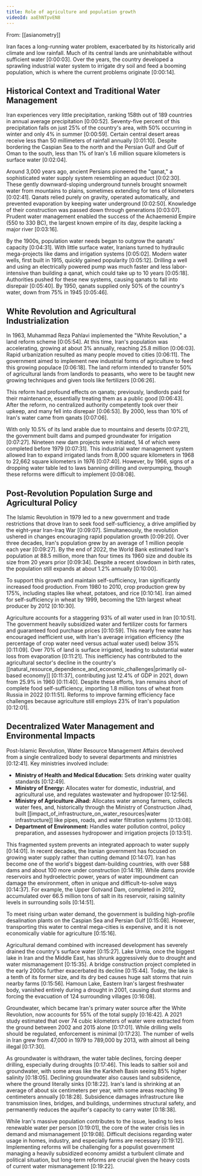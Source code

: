 ```yaml
---
title: Role of agriculture and population growth
videoId: aaEhNTpvEN8
---
```


From: [[asianometry]] <br/> 

Iran faces a long-running water problem, exacerbated by its historically arid climate and low rainfall. Much of its central lands are uninhabitable without sufficient water <a class="yt-timestamp" data-t="0:00:03">[0:00:03]</a>. Over the years, the country developed a sprawling industrial water system to irrigate dry soil and feed a booming population, which is where the current problems originate <a class="yt-timestamp" data-t="0:00:14">[0:00:14]</a>.

## Historical Context and Traditional Water Management
Iran experiences very little precipitation, ranking 158th out of 189 countries in annual average precipitation <a class="yt-timestamp" data-t="0:00:52">[0:00:52]</a>. Seventy-five percent of this precipitation falls on just 25% of the country's area, with 50% occurring in winter and only 4% in summer <a class="yt-timestamp" data-t="0:00:59">[0:00:59]</a>. Certain central desert areas receive less than 50 millimeters of rainfall annually <a class="yt-timestamp" data-t="0:01:10">[0:01:10]</a>. Despite bordering the Caspian Sea to the north and the Persian Gulf and Gulf of Oman to the south, less than 1% of Iran's 1.6 million square kilometers is surface water <a class="yt-timestamp" data-t="0:02:04">[0:02:04]</a>.

Around 3,000 years ago, ancient Persians pioneered the "qanat," a sophisticated water supply system resembling an aqueduct <a class="yt-timestamp" data-t="0:02:30">[0:02:30]</a>. These gently downward-sloping underground tunnels brought snowmelt water from mountains to plains, sometimes extending for tens of kilometers <a class="yt-timestamp" data-t="0:02:41">[0:02:41]</a>. Qanats relied purely on gravity, operated automatically, and prevented evaporation by keeping water underground <a class="yt-timestamp" data-t="0:02:50">[0:02:50]</a>. Knowledge of their construction was passed down through generations <a class="yt-timestamp" data-t="0:03:07">[0:03:07]</a>. Prudent water management enabled the success of the Achaemenid Empire (550 to 330 BC), the largest known empire of its day, despite lacking a major river <a class="yt-timestamp" data-t="0:03:16">[0:03:16]</a>.

By the 1900s, population water needs began to outgrow the qanats' capacity <a class="yt-timestamp" data-t="0:04:31">[0:04:31]</a>. With little surface water, Iranians turned to hydraulic mega-projects like dams and irrigation systems <a class="yt-timestamp" data-t="0:05:02">[0:05:02]</a>. Modern water wells, first built in 1915, quickly gained popularity <a class="yt-timestamp" data-t="0:05:12">[0:05:12]</a>. Drilling a well and using an electrically powered pump was much faster and less labor-intensive than building a qanat, which could take up to 10 years <a class="yt-timestamp" data-t="0:05:18">[0:05:18]</a>. Authorities pushed for these new systems, causing qanats to fall into disrepair <a class="yt-timestamp" data-t="0:05:40">[0:05:40]</a>. By 1950, qanats supplied only 50% of the country's water, down from 75% in 1945 <a class="yt-timestamp" data-t="0:05:46">[0:05:46]</a>.

## White Revolution and Agricultural Industrialization
In 1963, Muhammad Reza Pahlavi implemented the "White Revolution," a land reform scheme <a class="yt-timestamp" data-t="0:05:54">[0:05:54]</a>. At this time, Iran's population was accelerating, growing at about 3% annually, reaching 25.8 million <a class="yt-timestamp" data-t="0:06:03">[0:06:03]</a>. Rapid urbanization resulted as many people moved to cities <a class="yt-timestamp" data-t="0:06:11">[0:06:11]</a>. The government aimed to implement new industrial forms of agriculture to feed this growing populace <a class="yt-timestamp" data-t="0:06:18">[0:06:18]</a>. The land reform intended to transfer 50% of agricultural lands from landlords to peasants, who were to be taught new growing techniques and given tools like fertilizers <a class="yt-timestamp" data-t="0:06:26">[0:06:26]</a>.

This reform had profound effects on qanats; previously, landlords paid for their maintenance, essentially treating them as a public good <a class="yt-timestamp" data-t="0:06:43">[0:06:43]</a>. After the reform, no centralized authority competently took over their upkeep, and many fell into disrepair <a class="yt-timestamp" data-t="0:06:53">[0:06:53]</a>. By 2000, less than 10% of Iran's water came from qanats <a class="yt-timestamp" data-t="0:07:06">[0:07:06]</a>.

With only 10.5% of its land arable due to mountains and deserts <a class="yt-timestamp" data-t="0:07:21">[0:07:21]</a>, the government built dams and pumped groundwater for irrigation <a class="yt-timestamp" data-t="0:07:27">[0:07:27]</a>. Nineteen new dam projects were initiated, 14 of which were completed before 1979 <a class="yt-timestamp" data-t="0:07:31">[0:07:31]</a>. This industrial water management system allowed Iran to expand irrigated lands from 8,000 square kilometers in 1968 to 22,662 square kilometers in 1976 <a class="yt-timestamp" data-t="0:07:40">[0:07:40]</a>. However, by 1966, signs of a dropping water table led to laws banning drilling and overpumping, though these reforms were difficult to implement <a class="yt-timestamp" data-t="0:08:08">[0:08:08]</a>.

## Post-Revolution Population Surge and Agricultural Policy
The Islamic Revolution in 1979 led to a new government and trade restrictions that drove Iran to seek food self-sufficiency, a drive amplified by the eight-year Iran-Iraq War <a class="yt-timestamp" data-t="0:09:07">[0:09:07]</a>. Simultaneously, the revolution ushered in changes encouraging rapid population growth <a class="yt-timestamp" data-t="0:09:20">[0:09:20]</a>. Over three decades, Iran's population grew by an average of 1 million people each year <a class="yt-timestamp" data-t="0:09:27">[0:09:27]</a>. By the end of 2022, the World Bank estimated Iran's population at 88.5 million, more than four times its 1960 size and double its size from 20 years prior <a class="yt-timestamp" data-t="0:09:34">[0:09:34]</a>. Despite a recent slowdown in birth rates, the population still expands at about 1.2% annually <a class="yt-timestamp" data-t="0:10:00">[0:10:00]</a>.

To support this growth and maintain self-sufficiency, Iran significantly increased food production. From 1980 to 2010, crop production grew by 175%, including staples like wheat, potatoes, and rice <a class="yt-timestamp" data-t="0:10:14">[0:10:14]</a>. Iran aimed for self-sufficiency in wheat by 1999, becoming the 12th largest wheat producer by 2012 <a class="yt-timestamp" data-t="0:10:30">[0:10:30]</a>.

Agriculture accounts for a staggering 93% of all water used in Iran <a class="yt-timestamp" data-t="0:10:51">[0:10:51]</a>. The government heavily subsidized water and fertilizer costs for farmers and guaranteed food purchase prices <a class="yt-timestamp" data-t="0:10:59">[0:10:59]</a>. This nearly free water has encouraged inefficient use, with Iran's average irrigation efficiency (the percentage of crop water need versus actual water used) below 35% <a class="yt-timestamp" data-t="0:11:09">[0:11:09]</a>. Over 70% of land is surface irrigated, leading to substantial water loss from evaporation <a class="yt-timestamp" data-t="0:11:21">[0:11:21]</a>. This inefficiency has contributed to the agricultural sector's decline in the country's [[natural_resource_dependence_and_economic_challenges|primarily oil-based economy]] <a class="yt-timestamp" data-t="0:11:37">[0:11:37]</a>, contributing just 12.4% of GDP in 2021, down from 25.9% in 1960 <a class="yt-timestamp" data-t="0:11:40">[0:11:40]</a>. Despite these efforts, Iran remains short of complete food self-sufficiency, importing 1.8 million tons of wheat from Russia in 2022 <a class="yt-timestamp" data-t="0:11:51">[0:11:51]</a>. Reforms to improve farming efficiency face challenges because agriculture still employs 23% of Iran's population <a class="yt-timestamp" data-t="0:12:01">[0:12:01]</a>.

## Decentralized Water Management and Environmental Impacts
Post-Islamic Revolution, Water Resource Management Affairs devolved from a single centralized body to several departments and ministries <a class="yt-timestamp" data-t="0:12:41">[0:12:41]</a>. Key ministries involved include:
*   **Ministry of Health and Medical Education:** Sets drinking water quality standards <a class="yt-timestamp" data-t="0:12:49">[0:12:49]</a>.
*   **Ministry of Energy:** Allocates water for domestic, industrial, and agricultural use, and regulates wastewater and hydropower <a class="yt-timestamp" data-t="0:12:56">[0:12:56]</a>.
*   **Ministry of Agriculture Jihad:** Allocates water among farmers, collects water fees, and, historically through the Ministry of Construction Jihad, built [[impact_of_infrastructure_on_water_resources|water infrastructure]] like pipes, roads, and water filtration systems <a class="yt-timestamp" data-t="0:13:08">[0:13:08]</a>.
*   **Department of Environment:** Handles water pollution control, policy preparation, and assesses hydropower and irrigation projects <a class="yt-timestamp" data-t="0:13:51">[0:13:51]</a>.

This fragmented system prevents an integrated approach to water supply <a class="yt-timestamp" data-t="0:14:01">[0:14:01]</a>. In recent decades, the Iranian government has focused on growing water supply rather than cutting demand <a class="yt-timestamp" data-t="0:14:07">[0:14:07]</a>. Iran has become one of the world's biggest dam-building countries, with over 588 dams and about 100 more under construction <a class="yt-timestamp" data-t="0:14:19">[0:14:19]</a>. While dams provide reservoirs and hydroelectric power, years of water impoundment can damage the environment, often in unique and difficult-to-solve ways <a class="yt-timestamp" data-t="0:14:37">[0:14:37]</a>. For example, the Upper Gotvand Dam, completed in 2012, accumulated over 66.5 million tons of salt in its reservoir, raising salinity levels in surrounding soils <a class="yt-timestamp" data-t="0:14:51">[0:14:51]</a>.

To meet rising urban water demand, the government is building high-profile desalination plants on the Caspian Sea and Persian Gulf <a class="yt-timestamp" data-t="0:15:08">[0:15:08]</a>. However, transporting this water to central mega-cities is expensive, and it is not economically viable for agriculture <a class="yt-timestamp" data-t="0:15:16">[0:15:16]</a>.

Agricultural demand combined with increased development has severely drained the country's surface water <a class="yt-timestamp" data-t="0:15:27">[0:15:27]</a>. Lake Urmia, once the biggest lake in Iran and the Middle East, has shrunk aggressively due to drought and water mismanagement <a class="yt-timestamp" data-t="0:15:35">[0:15:35]</a>. A bridge construction project completed in the early 2000s further exacerbated its decline <a class="yt-timestamp" data-t="0:15:44">[0:15:44]</a>. Today, the lake is a tenth of its former size, and its dry bed causes huge salt storms that ruin nearby farms <a class="yt-timestamp" data-t="0:15:56">[0:15:56]</a>. Hamoun Lake, Eastern Iran's largest freshwater body, vanished entirely during a drought in 2001, causing dust storms and forcing the evacuation of 124 surrounding villages <a class="yt-timestamp" data-t="0:16:08">[0:16:08]</a>.

Groundwater, which became Iran's primary water source after the White Revolution, now accounts for 55% of the total supply <a class="yt-timestamp" data-t="0:16:42">[0:16:42]</a>. A 2021 study estimated that over 74 cubic kilometers of water were extracted from the ground between 2002 and 2015 alone <a class="yt-timestamp" data-t="0:17:01">[0:17:01]</a>. While drilling wells should be regulated, enforcement is minimal <a class="yt-timestamp" data-t="0:17:23">[0:17:23]</a>. The number of wells in Iran grew from 47,000 in 1979 to 789,000 by 2013, with almost all being illegal <a class="yt-timestamp" data-t="0:17:30">[0:17:30]</a>.

As groundwater is withdrawn, the water table declines, forcing deeper drilling, especially during droughts <a class="yt-timestamp" data-t="0:17:46">[0:17:46]</a>. This leads to saltier soil and groundwater, with some areas like the Karkheh Basin seeing 85% higher salinity <a class="yt-timestamp" data-t="0:18:05">[0:18:05]</a>. Declining groundwater also causes land subsidence, where the ground literally sinks <a class="yt-timestamp" data-t="0:18:22">[0:18:22]</a>. Iran's land is shrinking at an average of about six centimeters per year, with some areas reaching 19 centimeters annually <a class="yt-timestamp" data-t="0:18:28">[0:18:28]</a>. Subsidence damages infrastructure like transmission lines, bridges, and buildings, undermines structural safety, and permanently reduces the aquifer's capacity to carry water <a class="yt-timestamp" data-t="0:18:38">[0:18:38]</a>.

While Iran's massive population contributes to the issue, leading to less renewable water per person <a class="yt-timestamp" data-t="0:19:01">[0:19:01]</a>, the core of the water crisis lies in demand and mismanagement <a class="yt-timestamp" data-t="0:19:08">[0:19:08]</a>. Difficult decisions regarding water usage in homes, industry, and especially farms are necessary <a class="yt-timestamp" data-t="0:19:12">[0:19:12]</a>. Implementing reforms will be challenging for a populist government managing a heavily subsidized economy amidst a turbulent climate and political situation, but long-term reforms are crucial given the heavy costs of current water mismanagement <a class="yt-timestamp" data-t="0:19:22">[0:19:22]</a>.